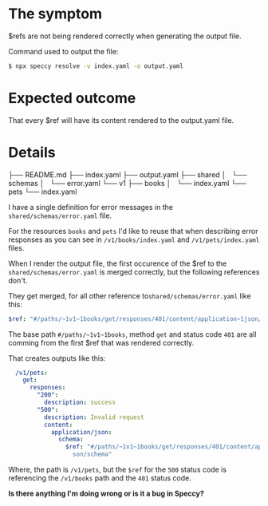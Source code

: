 # The symptom

$refs are not being rendered correctly when generating the output file. 

Command used to output the file:

```sh
$ npx speccy resolve -v index.yaml -o output.yaml
```

# Expected outcome

That every $ref will have its content rendered to the output.yaml file.

# Details

├── README.md
├── index.yaml
├── output.yaml
├── shared
│   └── schemas
│       └── error.yaml
└── v1
    ├── books
    │   └── index.yaml
    └── pets
        └── index.yaml

I have a single definition for error messages in the ```shared/schemas/error.yaml``` file.

For the resources ```books``` and ```pets``` I'd like to reuse that when describing error responses as you can see in ```/v1/books/index.yaml``` and ```/v1/pets/index.yaml``` files.

When I render the output file, the first occurence of the $ref to the ```shared/schemas/error.yaml``` is merged correctly, but the following references don't.

They get merged, for all other reference to```shared/schemas/error.yaml``` like this:

```yaml
$ref: "#/paths/~1v1~1books/get/responses/401/content/application~1json/schema"
```

The base path ```#/paths/~1v1~1books```, method ```get``` and status code ```401``` are all comming from the first $ref that was rendered correctly.

That creates outputs like this:

```yaml
  /v1/pets:
    get:
      responses:
        "200":
          description: success
        "500":
          description: Invalid request
          content:
            application/json:
              schema:
                $ref: "#/paths/~1v1~1books/get/responses/401/content/application~1j\
                  son/schema"
```

Where, the path is ```/v1/pets```, but the ```$ref``` for the ```500``` status code is referencing the ```/v1/books``` path and the ```401``` status code.


**Is there anything I'm doing wrong or is it a bug in Speccy?**